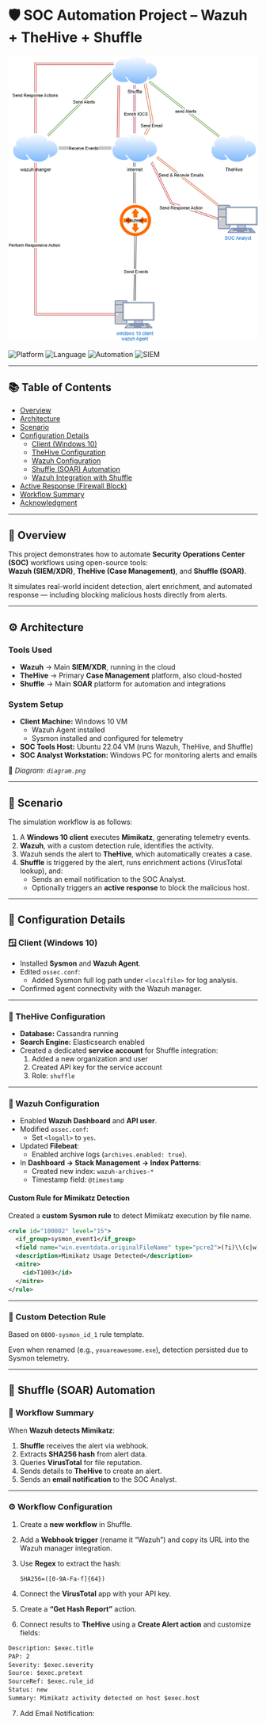 # 🛡️ SOC Automation Project – Wazuh + TheHive + Shuffle

![SOC Automation Diagram](diagram.png)

![Platform](https://img.shields.io/badge/Platform-Ubuntu%2022.04-blue)
![Language](https://img.shields.io/badge/Language-YAML%2C%20XML-orange)
![Automation](https://img.shields.io/badge/SOAR-Shuffle-lightgrey)
![SIEM](https://img.shields.io/badge/SIEM-Wazuh-success)

---

## 📚 Table of Contents
- [Overview](#-overview)
- [Architecture](#-architecture)
- [Scenario](#-scenario)
- [Configuration Details](#-configuration-details)
  - [Client (Windows 10)](#-client-windows-10)
  - [TheHive Configuration](#-thehive-configuration)
  - [Wazuh Configuration](#-wazuh-configuration)
  - [Shuffle (SOAR) Automation](#-shuffle-soar-automation)
  - [Wazuh Integration with Shuffle](#-wazuh-integration-with-shuffle)
- [Active Response (Firewall Block)](#-active-response-firewall-block)
- [Workflow Summary](#-workflow-summary)
- [Acknowledgment](#-acknowledgment)

---

## 🧠 Overview

This project demonstrates how to automate **Security Operations Center (SOC)** workflows using open-source tools:  
**Wazuh (SIEM/XDR)**, **TheHive (Case Management)**, and **Shuffle (SOAR)**.  

It simulates real-world incident detection, alert enrichment, and automated response — including blocking malicious hosts directly from alerts.

---

## ⚙️ Architecture

### Tools Used
- **Wazuh** → Main **SIEM/XDR**, running in the cloud  
- **TheHive** → Primary **Case Management** platform, also cloud-hosted  
- **Shuffle** → Main **SOAR** platform for automation and integrations  

### System Setup
- **Client Machine:** Windows 10 VM  
  - Wazuh Agent installed  
  - Sysmon installed and configured for telemetry  
- **SOC Tools Host:** Ubuntu 22.04 VM (runs Wazuh, TheHive, and Shuffle)  
- **SOC Analyst Workstation:** Windows PC for monitoring alerts and emails  

📄 *Diagram: `diagram.png`*

---

## 🎯 Scenario

The simulation workflow is as follows:

1. A **Windows 10 client** executes **Mimikatz**, generating telemetry events.  
2. **Wazuh**, with a custom detection rule, identifies the activity.  
3. Wazuh sends the alert to **TheHive**, which automatically creates a case.  
4. **Shuffle** is triggered by the alert, runs enrichment actions (VirusTotal lookup), and:  
   - Sends an email notification to the SOC Analyst.  
   - Optionally triggers an **active response** to block the malicious host.

---

## 🧩 Configuration Details

### 🪟 Client (Windows 10)
- Installed **Sysmon** and **Wazuh Agent**.  
- Edited `ossec.conf`:
  - Added Sysmon full log path under `<localfile>` for log analysis.  
- Confirmed agent connectivity with the Wazuh manager.

---

### 🐝 TheHive Configuration
- **Database:** Cassandra running  
- **Search Engine:** Elasticsearch enabled  
- Created a dedicated **service account** for Shuffle integration:
  1. Added a new organization and user  
  2. Created API key for the service account  
  3. Role: `shuffle`  

---

### 🔎 Wazuh Configuration
- Enabled **Wazuh Dashboard** and **API user**.  
- Modified `ossec.conf`:
  - Set `<logall>` to `yes`.  
- Updated **Filebeat**:
  - Enabled archive logs (`archives.enabled: true`).  
- In **Dashboard → Stack Management → Index Patterns**:
  - Created new index: `wazuh-archives-*`  
  - Timestamp field: `@timestamp`

#### Custom Rule for Mimikatz Detection
Created a **custom Sysmon rule** to detect Mimikatz execution by file name.

```xml
<rule id="100002" level="15">
  <if_group>sysmon_event1</if_group>
  <field name="win.eventdata.originalFileName" type="pcre2">(?i)\\(c|w)mimikatz\.exe</field>
  <description>Mimikatz Usage Detected</description>
  <mitre>
    <id>T1003</id>
  </mitre>
</rule>
```

---

### 🧩 Custom Detection Rule

Based on `0800-sysmon_id_1` rule template.  

Even when renamed (e.g., `youareawesome.exe`), detection persisted due to Sysmon telemetry.

---

## 🤖 Shuffle (SOAR) Automation

### 🧠 Workflow Summary

When **Wazuh detects Mimikatz**:

1. **Shuffle** receives the alert via webhook.  
2. Extracts **SHA256 hash** from alert data.  
3. Queries **VirusTotal** for file reputation.  
4. Sends details to **TheHive** to create an alert.  
5. Sends an **email notification** to the SOC Analyst.

---

### ⚙️ Workflow Configuration

1. Create a **new workflow** in Shuffle.  
2. Add a **Webhook trigger** (rename it “Wazuh”) and copy its URL into the Wazuh manager integration.  
3. Use **Regex** to extract the hash:  

   ```regex
   SHA256=([0-9A-Fa-f]{64})
   ```
4. Connect the **VirusTotal** app with your API key.
5. Create a **“Get Hash Report”** action.
6. Connect results to **TheHive** using a **Create Alert action** and customize fields:
  ```txt
Description: $exec.title
PAP: 2
Severity: $exec.severity
Source: $exec.pretext
SourceRef: $exec.rule_id
Status: new
Summary: Mimikatz activity detected on host $exec.host
```
7. Add Email Notification:

   
